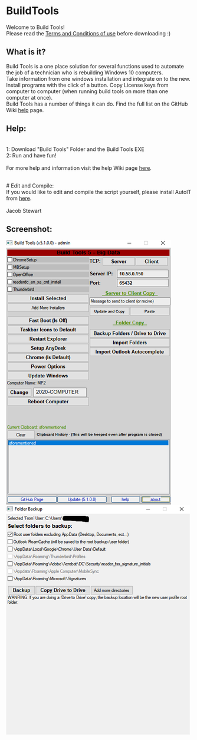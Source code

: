 # BuildTools
Welcome to Build Tools!
<br>
Please read the <a href="https://github.com/kingjacob280/BuildTools/wiki/Terms-and-Conditions-Of-Use">Terms and Conditions of use</a> before downloading :)
## What is it?
Build Tools is a one place solution for several functions used to automate the job of a technician who is rebuilding Windows 10 computers.
<br>
Take information from one windows installation and integrate on to the new. Install programs with the click of a button. Copy License keys from computer to computer (when running build tools on more than one computer at once).
<br>
Build Tools has a number of things it can do. Find the full list on the GitHub Wiki <a href="https://github.com/kingjacob280/BuildTools/wiki/Help">help</a> page.
## Help:
<br>
1: Download "Build Tools" Folder and the Build Tools EXE
<br>
2: Run and have fun!
<br>
<br>
For more help and information visit the help Wiki page <a href="https://github.com/kingjacob280/BuildTools/wiki/Help">here</a>.
<br>
<br>
<p>
 # Edit and Compile:
<br>
If you would like to edit and compile the script yourself, please install AutoIT from <a href="https://www.autoitscript.com/site/autoit/downloads/">here</a>. 
<br>
<br>
Jacob Stewart
 
## Screenshot:
 
![Screenshot](/Capture.PNG)
![Screenshot](/Capture2.PNG)
